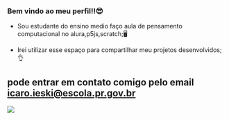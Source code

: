 ### Bem vindo ao meu perfil!!😎

- Sou estudante do ensino medio faço aula de pensamento computacional no alura,p5js,scratch;🖥️

- Irei utilizar esse espaço para compartilhar meu projetos desenvolvidos;👌

## pode entrar em contato comigo pelo email icaro.ieski@escola.pr.gov.br 

![](https://media.tenor.com/QMDcdM2cp_AAAAAd/door-disassembly-door-breakdown.gif)
